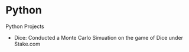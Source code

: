 # Python
Python Projects
- Dice: Conducted a Monte Carlo Simuation on the game of Dice under Stake.com
